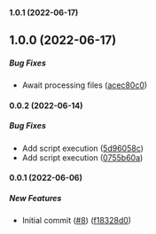 #### 1.0.1 (2022-06-17)

## 1.0.0 (2022-06-17)

##### Bug Fixes

- Await processing files ([acec80c0](https://github.com/bennycode/csv2markdown/commit/acec80c02ade12be7e4027d9edb945d566232b5f))

#### 0.0.2 (2022-06-14)

##### Bug Fixes

- Add script execution ([5d96058c](https://github.com/bennycode/csv2markdown/commit/5d96058c38601cbb917f930a02fbd3cf320bb670))
- Add script execution ([0755b60a](https://github.com/bennycode/csv2markdown/commit/0755b60ab1510623a1063089a8cb2887f70a4c43))

#### 0.0.1 (2022-06-06)

##### New Features

- Initial commit ([#8](https://github.com/bennycode/csv2markdown/pull/8)) ([f18328d0](https://github.com/bennycode/csv2markdown/commit/f18328d02567a2ae8fee8113bef837520ae94daf))
